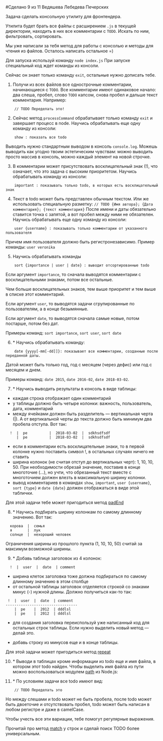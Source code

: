 #Сделано 9 из 11 Ведяшева Лебедева Печерских

Задача сделать консольную утилиту для фронтендера.

Утилита будет брать все файлы с расширением `.js` в текущей директории, находить в них все комментарии с `TODO`. Искать по ним, фильтровать, сортировать.

Мы уже написали за тебя метод для работы с консолью и методы для чтения из файлов. Осталось написать остальное =)

Для запуска используй команду `node index.js` При запуске специальный код ждет команды из консоли.

Сейчас он знает только команду `exit`, остальные нужно дописать тебе.

1. Получи из всех файлов все однострочные комментарии, начинающиеся с `TODO`. Все комментарии имеют одинаковое начало: два слеша, пробел, слово `TODO` капсом, снова пробел и дальше текст комментария. Например:

```
    // TODO Переделать это!
```

2. Сейчас метод `processCommand` обрабатывает только команду `exit` и завершает процесс в node. Научись обрабатывать еще одну команду из консоли:

```
    show : показать все todo
```

Выводить нужно стандартным выводом в консоль `console.log`. Можешь выводить как угодно твоим эстетическим чувствам: можно выводить просто массив в консоль, можно каждый элемент на новой строчке.

3. В комментарии может присутствовать восклицательный знак (!), что означает, что это задача с высоким приоритетом. Научись обрабатывать команду из консоли:

```
    important : показывать только todo, в которых есть восклицательный знак
```

4. Текст в todo может быть представлен обычным текстом.
   Или же использовать специальную разметку: `// TODO {Имя автора}; {Дата комментария}; {текст комментария}`
   После имени и даты обязательно ставится точка с запятой, а вот пробел между ними не обязателен.
   Научись обрабатывать еще одну команду из консоли:

```
    user {username} : показывать только комментарии от указанного пользователя
```

Причем имя пользователя должно быть регистронезависимо.
Пример команды: `user veronika`

5. Научись обрабатывать команды

```
    sort {importance | user | date} : выводит отсортированные todo
```

Если аргумент `importance`, то сначала выводятся комментарии с восклицательными знаками, потом все остальные.

Чем больше восклицательных знаков, тем выше приоритет и тем выше в списке этот комментарий.

Если аргумент `user`, то выводятся задачи сгрупированные по пользователям, а в конце безымянные.

Если аргумент `date`, то выводятся сначала самые новые, потом постарше, потом без дат.

Примеры команд: `sort importance`, `sort user`, `sort date`

6. \* Научись обрабатывать команду:

```
    date {yyyy[-mm[-dd]]}: показывает все комментарии, созданные после переданной даты.
```

Датой может быть только год, год с месяцем (через дефис) или год с месяцем и днем.

Примеры команд: `date 2015`, `date 2016-02`, `date 2018-03-02`.

7. \* Научись выводить результаты в консоль в виде таблицы:

- каждая строка отображает один комментарий
- у таблицы должно быть четыре колонки: важность, пользователь, дата, комментарий
- между ячейками должен быть разделитель — вертикальная черта (|). А от вертикальной черты до текста должно быть минимум два пробела отступа. Вот так:

```
  !  |  pe          |  2018-03-02  |  sdkhsdfsdf
     |  pe          |  2018-03-02  |  sdkhsdfsdf
```

- если в комментарии есть восклицательные знаки, то в первой колонке нужно поставить символ !, в остальных случаях ничего не ставить
- ширина колонок (не считая отступ до вертикальных черт): 1, 10, 10, 50. При необходимости обрезай значение, поставив в конце многоточие (...), но учти, что обрезанный текст вместе с многоточием должен влезть в максимальную ширину колонки.
- вывод комментариев в командах `show`, `important`, `user {username}`, `sort {type}` и `date {date}` должен отображаться в виде этой таблички.

Для этой задачи тебе может пригодиться метод [padEnd](https://developer.mozilla.org/en-US/docs/Web/JavaScript/Reference/Global_Objects/String/padEnd)

8. \* Научись подбирать ширину колонкам по самому длинному значению. Вот так:

```
  корова  |  семья
  я       |  лук
  солнце  |  нехороший человек
```

Ограничения ширины из прошлого пункта (1, 10, 10, 50) считай за максимум возможной ширины.

9. \* Добавь таблице заголовок из 4 колонок:

```
  !  |  user  |  date  | comment
```

- ширина клеток заголовка тоже должна подбираться по самому длинному значению в этом столбце
- от остальной таблицы заголовок отделяется строкой со знаками минус (-) нужной длины. Должно получиться как-то так:

```
 !  |  user  |  date  | comment
---------------------------------
    |  pe    |  2012  | dddlsl
    |  pe    |  2012  | dddlsl
```

- для создания заголовка переиспользуй уже написанный код для остальных строк таблицы. Если нужно выделить новый метод — делай это.

- добавь строку из минусов еще и в конце таблицы.

Для этой задачи может пригодиться метод [repeat](https://developer.mozilla.org/en-US/docs/Web/JavaScript/Reference/Global_Objects/String/repeat)

10. \* Выводи в таблицах кроме информации из todo еще и имя файла, в котором этот todo найден. Чтобы выделить имя файла из пути можно воспользоваться модулем [path](https://nodejs.org/api/path.html#path_path_basename_path_ext) из Node.js:

11. \* По условиям задачи все todo имеют вид:
```
    // TODO Переделать это
```
Но между слешами и todo может не быть пробела, после todo может быть двоеточие и отсутствовать пробел, todo может быть написан в любом регистре и даже в camelCase.

Чтобы учесть все эти вариации, тебе помогут регулярные выражения.

Прочитай про метод [match](http://learn.javascript.ru/regexp-methods) у строк и сделай поиск TODO более универсальным.
